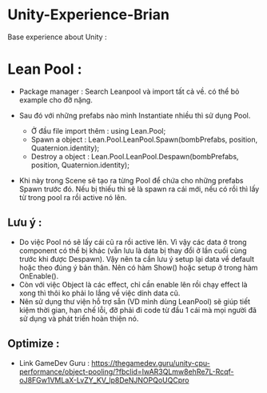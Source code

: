 # Unity-Experience-Brian
Base experience about Unity : 

# Lean Pool : 
- Package manager : Search Leanpool và import tất cả về. có thể bỏ example cho đỡ nặng.
- Sau đó với những prefabs nào mình Instantiate nhiều thì sử dụng Pool.
    + Ở đầu file import thêm : using Lean.Pool;
    + Spawn a object :  Lean.Pool.LeanPool.Spawn(bombPrefabs, position, Quaternion.identity);
    + Destroy a object :  Lean.Pool.LeanPool.Despawn(bombPrefabs, position, Quaternion.identity);

- Khi này trong Scene sẽ tạo ra từng Pool để chứa cho những prefabs Spawn trước đó. Nếu bị thiếu thì sẽ là spawn ra cái mới, nếu có rồi thì lấy từ trong pool ra rồi active nó lên. 

## Lưu ý : 
- Do việc Pool nó sẽ lấy cái cũ ra rồi active lên. Vì vậy các data ở trong component có thể bị khác (vẫn lưu là data bị thay đổi ở lần cuối cùng trước khi được Despawn). Vậy nên ta cần lưu ý setup lại data về default hoặc theo đúng ý bản thân. Nên có hàm Show() hoặc setup ở trong hàm OnEnable().
- Còn với việc Object là các effect, chỉ cần enable lên rồi chạy effect là xong thì thôi ko phải lo lắng về việc dính data cũ. 
- Nên sử dụng thư viện hỗ trợ sẵn (VD mình dùng LeanPool) sẽ giúp tiết kiệm thời gian, hạn chế lỗi, đỡ phải đi code từ đầu 1 cái mà mọi người đã sử dụng và phát triển hoàn thiện nó. 

## Optimize : 
- Link GameDev Guru : https://thegamedev.guru/unity-cpu-performance/object-pooling/?fbclid=IwAR3QLmw8ehRe7L-Rcqf-oJ8FGw1VMLaX-LvZY_KV_lp8DeNJNOPQoUQCpro